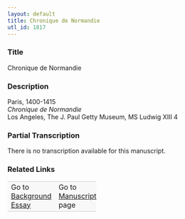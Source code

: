 ```yaml
---  
layout: default  
title: Chronique de Normandie  
utl_id: 1817
---
```


### Title

Chronique de Normandie


### Description

<p>Paris, 1400-1415<br /><em>Chronique de Normandie</em><br />
Los Angeles, The J. Paul Getty Museum, MS Ludwig XIII 4</p>



### Partial Transcription

<p>There is no transcription available for this manuscript.</p>



### Related Links

<table border="0.5" cellpadding="1" cellspacing="1" style="width: 200px; background-color:#F8F8F8;">
    <tbody style="border-color:#ccc">
        <tr style="border-color:#ccc">
            <td>Go to <a href="https://centerfordigitalhumanities.github.io/Newberry-French-paleography/essay/1817" target="_blank">Background Essay</a></td>
            <td>Go to <a href="https://centerfordigitalhumanities.github.io/Newberry-French-paleography/www/record.html?id=1817" target="_blank">Manuscript</a> page</td>
        </tr>
    </tbody>
</table>
